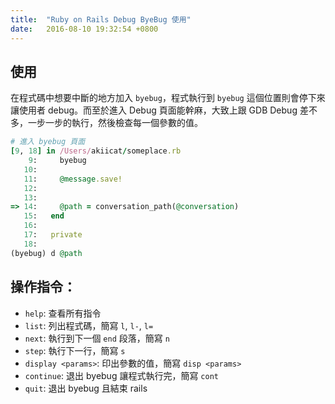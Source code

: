 ```yaml
---
title:  "Ruby on Rails Debug ByeBug 使用"
date:   2016-08-10 19:32:54 +0800
---
```


## 使用
在程式碼中想要中斷的地方加入 `byebug`，程式執行到 `byebug` 這個位置則會停下來讓使用者 debug。而至於進入 Debug 頁面能幹麻，大致上跟 GDB Debug 差不多，一步一步的執行，然後檢查每一個參數的值。

```ruby
# 進入 byebug 頁面
[9, 18] in /Users/akiicat/someplace.rb
    9:     byebug
   10:
   11:     @message.save!
   12:
   13:
=> 14:     @path = conversation_path(@conversation)
   15:   end
   16:
   17:   private
   18:
(byebug) d @path
```

## 操作指令：

- `help`: 查看所有指令
- `list`: 列出程式碼，簡寫 `l`, `l-`, `l=`
- `next`: 執行到下一個 `end` 段落，簡寫 `n`
- `step`: 執行下一行，簡寫 `s`
- `display <params>`: 印出參數的值，簡寫 `disp <params>`
- `continue`: 退出 byebug 讓程式執行完，簡寫 `cont`
- `quit`: 退出 byebug 且結束 rails
